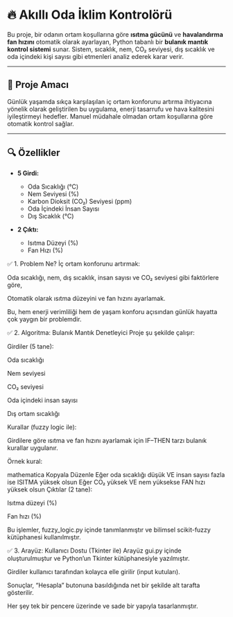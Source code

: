 # 🔥 Akıllı Oda İklim Kontrolörü

Bu proje, bir odanın ortam koşullarına göre **ısıtma gücünü** ve **havalandırma fan hızını** otomatik olarak ayarlayan, Python tabanlı bir **bulanık mantık kontrol sistemi** sunar. Sistem, sıcaklık, nem, CO₂ seviyesi, dış sıcaklık ve oda içindeki kişi sayısı gibi etmenleri analiz ederek karar verir.

---

## 🎯 Proje Amacı

Günlük yaşamda sıkça karşılaşılan iç ortam konforunu artırma ihtiyacına yönelik olarak geliştirilen bu uygulama, enerji tasarrufu ve hava kalitesini iyileştirmeyi hedefler. Manuel müdahale olmadan ortam koşullarına göre otomatik kontrol sağlar.

---

## 🔍 Özellikler

- **5 Girdi:**
  - Oda Sıcaklığı (°C)
  - Nem Seviyesi (%)
  - Karbon Dioksit (CO₂) Seviyesi (ppm)
  - Oda İçindeki İnsan Sayısı
  - Dış Sıcaklık (°C)

- **2 Çıktı:**
  - Isıtma Düzeyi (%)
  - Fan Hızı (%)

 
 ✅ 1. Problem Ne?
İç ortam konforunu artırmak:

Oda sıcaklığı, nem, dış sıcaklık, insan sayısı ve CO₂ seviyesi gibi faktörlere göre,

Otomatik olarak ısıtma düzeyini ve fan hızını ayarlamak.

Bu, hem enerji verimliliği hem de yaşam konforu açısından günlük hayatta çok yaygın bir problemdir.


✅ 2. Algoritma: Bulanık Mantık Denetleyici
Proje şu şekilde çalışır:

Girdiler (5 tane):

Oda sıcaklığı

Nem seviyesi

CO₂ seviyesi

Oda içindeki insan sayısı

Dış ortam sıcaklığı

Kurallar (fuzzy logic ile):

Girdilere göre ısıtma ve fan hızını ayarlamak için IF–THEN tarzı bulanık kurallar uygulanır.

Örnek kural:

mathematica
Kopyala
Düzenle
Eğer oda sıcaklığı düşük VE insan sayısı fazla ise ISITMA yüksek olsun
Eğer CO₂ yüksek VE nem yüksekse FAN hızı yüksek olsun
Çıktılar (2 tane):

Isıtma düzeyi (%)

Fan hızı (%)

Bu işlemler, fuzzy_logic.py içinde tanımlanmıştır ve bilimsel scikit-fuzzy kütüphanesi kullanılmıştır.


✅ 3. Arayüz: Kullanıcı Dostu (Tkinter ile)
Arayüz gui.py içinde oluşturulmuştur ve Python’un Tkinter kütüphanesiyle yazılmıştır.

Girdiler kullanıcı tarafından kolayca elle girilir (input kutuları).

Sonuçlar, “Hesapla” butonuna basıldığında net bir şekilde alt tarafta gösterilir.

Her şey tek bir pencere üzerinde ve sade bir yapıyla tasarlanmıştır.


